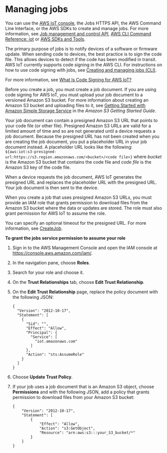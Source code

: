 # Managing jobs<a name="create-manage-jobs"></a>

You can use the [AWS IoT console](https://console.aws.amazon.com/iot/), the Jobs HTTPS API, the AWS Command Line Interface, or the AWS SDKs to create and manage jobs\. For more information, see [Job management and control API](jobs-http-api.md), [AWS CLI Command Reference: iot](https://docs.aws.amazon.com/cli/latest/reference/iot/index.html) or [AWS SDKs and Tools](http://aws.amazon.com/tools/#sdk)\.

The primary purpose of jobs is to notify devices of a software or firmware update\. When sending code to devices, the best practice is to sign the code file\. This allows devices to detect if the code has been modified in transit\.  AWS IoT currently supports code signing in the AWS CLI\. For instructions on how to use code signing with jobs, see [Creating and managing jobs \(CLI\)](manage-job-cli.md)\.

For more information, see [What Is Code Signing for AWS IoT?](https://docs.aws.amazon.com/signer/latest/developerguide/Welcome.html)

Before you create a job, you must create a job document\. If you are using code signing for AWS IoT, you must upload your job document to a versioned Amazon S3 bucket\. For more information about creating an Amazon S3 bucket and uploading files to it, see [Getting Started with Amazon Simple Storage Service](https://docs.aws.amazon.com/AmazonS3/latest/gsg/GetStartedWithS3.html) in the *Amazon S3 Getting Started Guide*\.

Your job document can contain a presigned Amazon S3 URL that points to your code file \(or other file\)\. Presigned Amazon S3 URLs are valid for a limited amount of time and so are not generated until a device requests a job document\. Because the presigned URL has not been created when you are creating the job document, you put a placeholder URL in your job document instead\. A placeholder URL looks like the following: `${aws:iot:s3-presigned-url:https://s3.region.amazonaws.com/<bucket>/<code file>}` where *bucket* is the Amazon S3 bucket that contains the code file and *code file* is the Amazon S3 key of the code file\.

When a device requests the job document, AWS IoT generates the presigned URL and replaces the placeholder URL with the presigned URL\. Your job document is then sent to the device\.

When you create a job that uses presigned Amazon S3 URLs, you must provide an IAM role that grants permission to download files from the Amazon S3 bucket where the data or updates are stored\. The role must also grant permission for AWS IoT to assume the role\.

You can specify an optional timeout for the presigned URL\. For more information, see [CreateJob](jobs-http-api.md#jobs-CreateJob)\.

**To grant the jobs service permission to assume your role**

1. Sign in to the AWS Management Console and open the IAM console at [https://console\.aws\.amazon\.com/iam/](https://console.aws.amazon.com/iam/)\.

1. In the navigation pane, choose **Roles**\.

1. Search for your role and choose it\.

1. On the **Trust Relationships** tab, choose **Edit Trust Relationship**\.

1. On the **Edit Trust Relationship** page, replace the policy document with the following JSON:

   ```
   {
     "Version": "2012-10-17",
     "Statement": [
       {
         "Sid": "",
         "Effect": "Allow",
         "Principal": {
           "Service": [
             "iot.amazonaws.com"
           ]
         },
         "Action": "sts:AssumeRole"
       }
     ]
   }
   ```

1. Choose **Update Trust Policy**\.

1. If your job uses a job document that is an Amazon S3 object, choose **Permissions** and with the following JSON, add a policy that grants permission to download files from your Amazon S3 bucket:

   ```
   {
       "Version": "2012-10-17",
       "Statement": [
           {
               "Effect": "Allow",
               "Action": "s3:GetObject",
               "Resource": "arn:aws:s3:::your_S3_bucket/*"
           }
       ]
   }
   ```